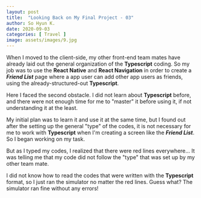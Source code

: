 ```yaml
---
layout: post
title:  "Looking Back on My Final Project - 03"
author: So Hyun K.
date: 2020-09-03
categories: [ Travel ]
image: assets/images/9.jpg
---
```


When I moved to the client-side, my other front-end team mates have already laid out the general organization of the **Typescript** coding.
So my job was to use the **React Native** and **React Navigation** in order to create a ***Friend List*** page where a app user can add other app users as friends, using the already-structured-out **Typescript**.

Here I faced the second obstacle. I did not learn about **Typescript** before, and there were not enough time for me to "master" it before using it, if not understanding it at the least.

My initial plan was to learn it and use it at the same time, but I found out after the setting up the general "type" of the codes, it is not necessary for me to work with **Typescript** when I'm creating a screen like the ***Friend List***.
So I began working on my task.

But as I typed my codes, I realized that there were red lines everywhere...
It was telling me that my code did not follow the "type" that was set up by my other team mate.

I did not know how to read the codes that were written with the **Typescript** format, so I just ran the simulator no matter the red lines.
Guess what?
The simulator ran fine without any errors!

